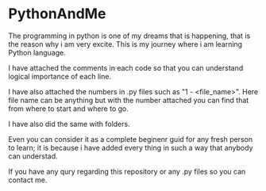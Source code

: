 # PythonAndMe
The programming in python is one of my dreams that is happening, that is the reason why i am very excite.
This is my journey where i am learning Python language.

I have attached the comments in each code so that you can understand logical importance of each line.

I have also attached the numbers in .py files such as "1 - <file_name>". Here file name can be anything but with the number attached you can find that from where to start and where to go.

I have also did the same with folders.

Even you can consider it as a complete beginenr guid for any fresh person to learn; it is because i have added every thing in such a way that anybody can understad.

If you have any qury regarding this repository or any .py files so you can contact me.
